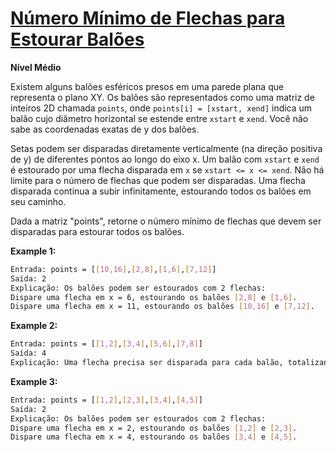 # [Número Mínimo de Flechas para Estourar Balões](https://leetcode.com/problems/minimum-number-of-arrows-to-burst-balloons/description/)

**Nível Médio**

Existem alguns balões esféricos presos em uma parede plana que representa o plano XY. Os balões são representados como uma matriz de inteiros 2D chamada `points`, onde `points[i] = [xstart, xend]` indica um balão cujo diâmetro horizontal se estende entre `xstart` e `xend`. Você não sabe as coordenadas exatas de y dos balões.

Setas podem ser disparadas diretamente verticalmente (na direção positiva de y) de diferentes pontos ao longo do eixo x. Um balão com `xstart` e `xend` é estourado por uma flecha disparada em `x` se `xstart <= x <= xend`. Não há limite para o número de flechas que podem ser disparadas. Uma flecha disparada continua a subir infinitamente, estourando todos os balões em seu caminho.

Dada a matriz "points", retorne o número mínimo de flechas que devem ser disparadas para estourar todos os balões.

**Example 1:**

``` bash
Entrada: points = [[10,16],[2,8],[1,6],[7,12]]
Saída: 2
Explicação: Os balões podem ser estourados com 2 flechas:
Dispare uma flecha em x = 6, estourando os balões [2,8] e [1,6].
Dispare uma flecha em x = 11, estourando os balões [10,16] e [7,12].
```

**Example 2:**

``` bash
Entrada: points = [[1,2],[3,4],[5,6],[7,8]]
Saída: 4
Explicação: Uma flecha precisa ser disparada para cada balão, totalizando 4 flechas.
```

**Example 3:**

``` bash
Entrada: points = [[1,2],[2,3],[3,4],[4,5]]
Saída: 2
Explicação: Os balões podem ser estourados com 2 flechas:
Dispare uma flecha em x = 2, estourando os balões [1,2] e [2,3].
Dispare uma flecha em x = 4, estourando os balões [3,4] e [4,5].
```

